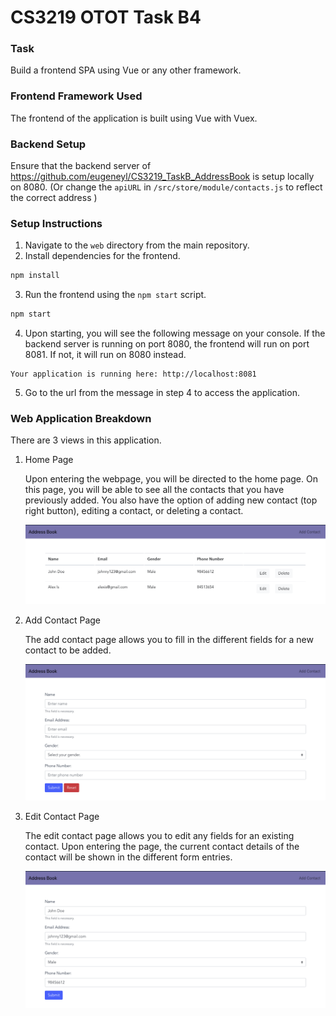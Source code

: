 # CS3219 OTOT Task B4

### Task

Build a frontend SPA using Vue or any other framework.

### Frontend Framework Used

The frontend of the application is built using Vue with Vuex.

### Backend Setup

Ensure that the backend server of https://github.com/eugeneyl/CS3219_TaskB_AddressBook is setup locally on 8080. (Or change the `apiURL` in `/src/store/module/contacts.js` to reflect the correct address  )

### Setup Instructions 

1. Navigate to the `web` directory from the main repository.
2. Install dependencies for the frontend.

```bash
npm install
```

3. Run the frontend using the `npm start` script.

```bash
npm start
```

4. Upon starting, you will see the following message on your console. If the backend server is running on port 8080, the frontend will run on port 8081. If not, it will run on 8080 instead. 

```
Your application is running here: http://localhost:8081
```

5. Go to the url from the message in step 4 to access the application. 

### Web Application Breakdown

There are 3 views in this application.

1. Home Page

   Upon entering the webpage, you will be directed to the home page. On this page, you will be able to see all the contacts that you have previously added. You also have the option of adding new contact (top right button), editing a contact, or deleting a contact. 

   ![home_page](screenshots/home_page.png)

2. Add Contact Page

   The add contact page allows you to fill in the different fields for a new contact to be added.

   ![add_page](screenshots/add_page.png)

3. Edit Contact Page

   The edit contact page allows you to edit any fields for an existing contact. Upon entering the page, the current contact details of the contact will be shown in the different form entries.

   ![edit_page](screenshots/edit_page.png)

